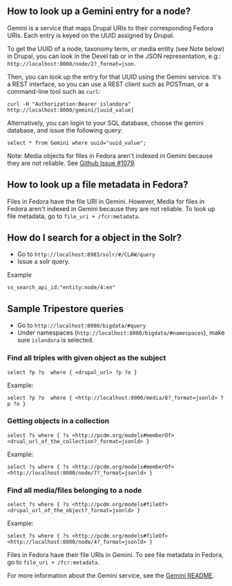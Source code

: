 ## How to look up a Gemini entry for a node?

Gemini is a service that maps Drupal URIs to their corresponding Fedora URIs. Each entry is keyed on the UUID assigned by Drupal. 

To get the UUID of a node, taxonomy term, or media entity (see Note below) in Drupal, you can look in the Devel tab or in the JSON representation, e.g.: `http://localhost:8000/node/2?_format=json`.  

Then, you can look up the entry for that UUID using the Gemini service. It's a REST interface, so you can use a REST client such as POSTman, or a command-line tool such as `curl`: 

```
curl -H "Authorization:Bearer islandora" http://localhost:8000/gemini/[uuid_value]
```

Alternatively, you can login to your SQL database, choose the gemini database, and issue the following query:

`
select * from Gemini where uuid="uuid_value";
`

Note: Media objects for files in Fedora aren't indexed in Gemini because they are not reliable. See [Github Issue #1079](https://github.com/Islandora-CLAW/CLAW/issues/1079).

## How to look up a file metadata in Fedora?
Files in Fedora have the file URI in Gemini. However, Media for files in Fedora aren't indexed in Gemini because they are not reliable. To look up file metadata, go to `file_uri + /fcr:metadata`.


## How do I search for a object in the Solr?
* Go to `http://localhost:8983/solr/#/CLAW/query`
* Issue a solr query.

Example
```
ss_search_api_id:"entity:node/4:en"
```

## Sample Tripestore queries
* Go to `http://localhost:8080/bigdata/#query`
* Under namespaces (`http://localhost:8080/bigdata/#namespaces`), make sure `islandora` is selected.  

### Find all triples with given object as the subject
```
select ?p ?o  where { <drupal_url> ?p ?o }
```

Example:

```
select ?p ?o  where { <http://localhost:8000/media/8?_format=jsonld> ?p ?o }
```

### Getting objects in a collection
```
select ?s where { ?s <http://pcdm.org/models#memberOf> <drual_url_of_the_collection?_format=jsonld> }
```

Example:

```
select ?s where { ?s <http://pcdm.org/models#memberOf> <http://localhost:8000/node/7?_format=jsonld> }
```

### Find all media/files belonging to a node

```
select ?s where { ?s <http://pcdm.org/models#fileOf> <drupal_url_of_the_object?_format=jsonld> }
```

Example:

```
select ?s where { ?s <http://pcdm.org/models#fileOf> <http://localhost:8000/node/4?_format=jsonld> }
```

Files in Fedora have their file URIs in Gemini. To see file metadata in Fedora, go to `file_uri + /fcr:metadata`. 

For more information about the Gemini service, see the [Gemini README](https://github.com/Islandora-CLAW/Crayfish/tree/master/Gemini).
